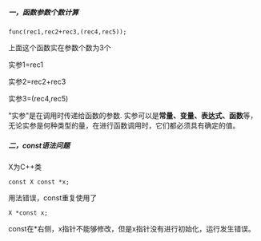 ##### 一，函数参数个数计算

```
func(rec1,rec2+rec3,(rec4,rec5));
```

上面这个函数实在参数个数为3个

实参1=rec1

实参2=rec2+rec3

实参3=(rec4,rec5)

"实参"是在调用时传递给函数的参数. 实参可以是**常量、变量、表达式、函数**等， 无论实参是何种类型的量，在进行函数调用时，它们都必须具有确定的值。

##### 二，const语法问题

X为C++类

```
const X const *x;
```

用法错误，const重复使用了

```
X *const x;
```

const在*右侧，x指针不能够修改，但是x指针没有进行初始化，运行发生错误。
